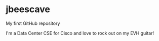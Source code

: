 # jbeescave
My first GitHub repository

I'm a Data Center CSE for Cisco 
and love to rock out on my EVH guitar!
